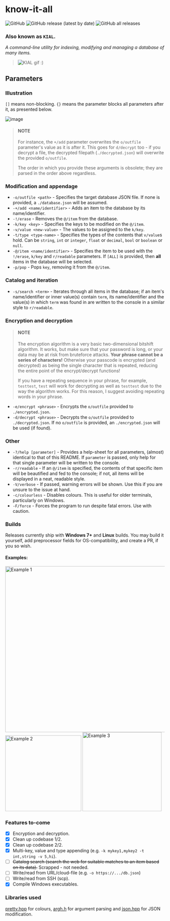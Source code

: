 # know-it-all

![GitHub](https://img.shields.io/github/license/jibstack64/know-it-all)
![GitHub release (latest by date)](https://img.shields.io/github/v/release/jibstack64/know-it-all)
![GitHub all releases](https://img.shields.io/github/downloads/jibstack64/know-it-all/total)

### Also known as `KIAL`.

*A command-line utility for indexing, modifying and managing a database of many items.*
> ![KIAL gif :)](https://user-images.githubusercontent.com/107510599/217619928-0c84dd11-7104-4b93-8958-cf576ed167b7.gif) 

## Parameters

### Illustration

`[]` means non-blocking. `{}` means the parameter blocks all parameters after it, as presented below.

![image](https://user-images.githubusercontent.com/107510599/217616054-fa123dc6-4314-4300-ba72-67064663b4b7.png)

> #### **NOTE**
> For instance, the `+/add` parameter overwrites the `o/outfile` parameter's value as it is after it. This goes for `d/decrypt` too - if you decrypt a file, the decrypted filepath (`./decrypted.json`) will overwrite the provided `o/outfile`.
>
> The order in which you provide these arguments is obsolete; they are parsed in the order above regardless.

### Modification and appendage
- `-o/outfile <path>` - Specifies the target database JSON file. If none is provided, a `./database.json` will be assumed.
- `-+/add <name/identifier>` - Adds an item to the database by its name/identifier.
- `-!/erase` - Removes the `@/item` from the database.
- `-k/key <key>` - Specifies the keys to be modified on the `@/item`.
- `-v/value <new-value>` - The values to be assigned to the `k/key`.
- `-t/type <type-name>` - Specifies the types of the contents that `v/value`s hold. Can be `string`, `int` or `integer`, `float` or `decimal`, `bool` or `boolean` or `null`.
- `-@/item <name/identifier>` - Specifies the item to be used with the `!/erase`, `k/key` and `r/readable` parameters. If `[ALL]` is provided, then **all** items in the database will be selected.
- `-p/pop` - Pops `key`, removing it from the `@/item`.
  
### Catalog and iteration
- `-s/search <term>` - Iterates through all items in the database; if an item's name/identifier or inner value(s) contain `term`, its name/identifier and the value(s) in which `term` was found in are written to the console in a similar style to `r/readable`.
  
### Encryption and decryption
> #### **NOTE**
> The encryption algorithm is a very basic two-dimensional bitshift algorithm. It works, but make sure that your password is long, or your data may be at risk from bruteforce attacks. **Your phrase cannot be a series of characters!** Otherwise your passcode is encrypted (and decrypted) as being the single character that is repeated, reducing the entire point of the encrypt/decrypt functions!
>
> If you have a repeating sequence in your phrase, for example, `testtest`, `test` will work for decrypting as well as `testtest` due to the way the algorithm works. For this reason, I suggest avoiding repeating words in your phrase.
- `-e/encrypt <phrase>` - Encrypts the `o/outfile` provided to `./encrypted.json`.
- `-d/decrypt <phrase>` - Decrypts the `o/outfile` provided to `./decrypted.json`. If no `o/outfile` is provided, an `./encrypted.json` will be used (if found).

### Other
- `-?/help [parameter]` - Provides a help-sheet for all parameters, (almost) identical to that of this README. If `parameter` is passed, only help for that single parameter will be written to the console.
- `-r/readable` - If an `@/item` is specified, the contents of that specific item will be beautified and fed to the console; if not, all items will be displayed in a neat, readable style.
- `-V/verbose` - If passed, warning errors will be shown. Use this if you are unsure to the issue at hand.
- `-c/colourless` - Disables colours. This is useful for older terminals, particularly on Windows.
- `-F/force` - Forces the program to run despite fatal errors. Use with caution.
  
### Builds
Releases currently ship with **Windows 7+** and **Linux** builds. You may build it yourself, add preprocessor fields for OS-compatibility, and create a PR, if you so wish.

#### Examples:
<img src="https://cdn.discordapp.com/attachments/870419973607129139/1046425653328740413/image.png" alt="Example 1" width="525"/>
<img src="https://cdn.discordapp.com/attachments/870419973607129139/1046431951705362513/image.png" alt="Example 2" width="240"/>
<img src="https://cdn.discordapp.com/attachments/870419973607129139/1046437175547412530/image.png" alt="Example 3" width=250>

### Features to-come
- [x] Encryption and decryption.
- [x] Clean up codebase 1/2.
- [x] Clean up codebase 2/2.
- [x] Multi-key, value and type appending (e.g. `-k mykey1,mykey2 -t int,string -v 5,hi`).
- [ ] ~~Catalog search (search the web for suitable matches to an item based on its data).~~ Scrapped - not needed.
- [ ] Write/read from URL/cloud-file (e.g. `-o https://.../db.json`)
- [ ] Write/read from SSH (scp).
- [x] Compile Windows executables.

### Libraries used
[pretty.hpp](https://github.com/jibstack64/pretty) for colours, [argh.h](https://github.com/adishavit/argh) for argument parsing and [json.hpp](https://github.com/nlohmann/json) for JSON modification.
